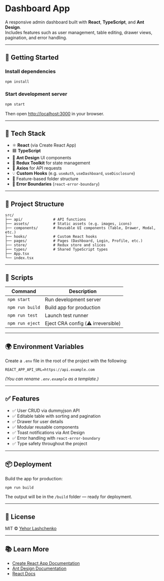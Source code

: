 # Dashboard App

A responsive admin dashboard built with **React**, **TypeScript**, and **Ant Design**.  
Includes features such as user management, table editing, drawer views, pagination, and error handling.

---

## 🚀 Getting Started

### Install dependencies

```bash
npm install
```

### Start development server

```bash
npm start
```

Then open [http://localhost:3000](http://localhost:3000) in your browser.

---

## 🧰 Tech Stack

- ⚛️ **React** (via Create React App)
- 🟦 **TypeScript**
- 🎨 **Ant Design** UI components
- 🧠 **Redux Toolkit** for state management
- 📡 **Axios** for API requests
- 💡 **Custom Hooks** (e.g. `useAuth`, `useDashboard`, `useDisclosure`)
- 🧱 Feature-based folder structure
- 🔐 **Error Boundaries** (`react-error-boundary`)

---

## 📂 Project Structure

```
src/
├── api/              # API functions
├── assets/           # Static assets (e.g. images, icons)
├── components/       # Reusable UI components (Table, Drawer, Modal, etc.)
├── hooks/            # Custom React hooks
├── pages/            # Pages (Dashboard, Login, Profile, etc.)
├── store/            # Redux store and slices
├── types/            # Shared TypeScript types
├── App.tsx
└── index.tsx
```

---

## 📜 Scripts

| Command              | Description                            |
|----------------------|----------------------------------------|
| `npm start`          | Run development server                 |
| `npm run build`      | Build app for production               |
| `npm run test`       | Launch test runner                     |
| `npm run eject`      | Eject CRA config (⚠️ irreversible)     |

---

## 🌍 Environment Variables

Create a `.env` file in the root of the project with the following:

```env
REACT_APP_API_URL=https://api.example.com
```

*(You can rename `.env.example` as a template.)*

---

## ✅ Features

- ✅ User CRUD via dummyjson API
- ✅ Editable table with sorting and pagination
- ✅ Drawer for user details
- ✅ Modular reusable components
- ✅ Toast notifications via Ant Design
- ✅ Error handling with `react-error-boundary`
- ✅ Type safety throughout the project

---

## 📦 Deployment

Build the app for production:

```bash
npm run build
```

The output will be in the `/build` folder — ready for deployment.

---

## 📝 License

MIT © [Yehor Lashchenko](mailto:your@email.com)

---

## 📚 Learn More

- [Create React App Documentation](https://facebook.github.io/create-react-app/docs/getting-started)
- [Ant Design Documentation](https://ant.design/docs/react/introduce)
- [React Docs](https://reactjs.org/)
